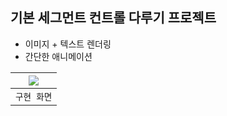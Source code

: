 ## 기본 세그먼트 컨트롤 다루기 프로젝트

- 이미지 + 텍스트 렌더링
- 간단한 애니메이션


<img src="https://github.com/SHcommit/UIKitDeepDive/assets/96910404/360560ef-d3be-41f6-b811-dff325b836ac"> |
|:-:|
|`구현 화면`|

